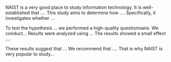 NAIST is a very good place to study information technology.
It is well-established that .... This study aims to determine how .... Specifically, it investigates whether ... 


To test the hypothesis ... we performed a high-quality questionnaire. 
We conduct...
Results were analyzed using ... The results showed a small effect .... 


These results suggest that ... We recommend that .... That is why NAIST is very popular to study...
